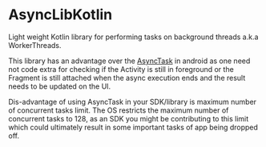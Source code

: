 # AsyncLibKotlin
Light weight Kotlin library for performing tasks on background threads a.k.a WorkerThreads.

This library has an advantage over the [AsyncTask](https://developer.android.com/reference/android/os/AsyncTask.html) in android as one need not code extra for checking if 
the Activity is still in foreground or the Fragment is still attached when the async execution 
ends and the result needs to be updated on the UI.

Dis-advantage of using AsyncTask in your SDK/library is maximum number of concurrent tasks limit.
 The OS restricts the maximum number of concurrent tasks to 128, as an SDK you might be 
 contributing to this limit which could ultimately result in some important tasks of app being 
 dropped off.
    